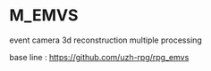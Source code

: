 # M_EMVS
event camera 3d reconstruction multiple processing

base line : https://github.com/uzh-rpg/rpg_emvs
